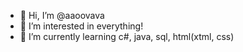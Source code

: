 - 👋 Hi, I’m @aaoovava
- 👀 I’m interested in everything!
- 🌱 I’m currently learning с#, java, sql, html(xtml, css) 


<!---
aaoovava/aaoovava is a ✨ special ✨ repository because its `README.md` (this file) appears on your GitHub profile.
You can click the Preview link to take a look at your changes.
--->
